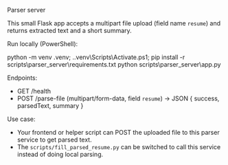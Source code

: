 Parser server

This small Flask app accepts a multipart file upload (field name `resume`) and returns extracted text and a short summary.

Run locally (PowerShell):

python -m venv .venv; .\.venv\Scripts\Activate.ps1; pip install -r scripts\parser_server\requirements.txt
python scripts\parser_server\app.py

Endpoints:
- GET /health
- POST /parse-file (multipart/form-data, field `resume`) -> JSON { success, parsedText, summary }

Use case:
- Your frontend or helper script can POST the uploaded file to this parser service to get parsed text.
- The `scripts/fill_parsed_resume.py` can be switched to call this service instead of doing local parsing.

